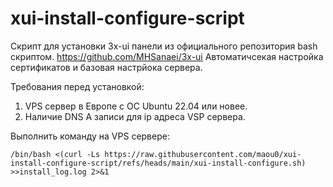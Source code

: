 # xui-install-configure-script
Скрипт для установки 3x-ui панели из официального репозитория bash скриптом.
https://github.com/MHSanaei/3x-ui
Автоматичсекая настройка сертификатов и базовая настрйока сервера.

Требования перед установкой:
1. VPS сервер в Европе с ОС Ubuntu 22.04 или новее.
2. Наличие DNS A записи для ip адреса VSP сервера.

Выполнить команду на VPS сервере:
```
/bin/bash <(curl -Ls https://raw.githubusercontent.com/maou0/xui-install-configure-script/refs/heads/main/xui-install-configure.sh) >>install_log.log 2>&1
```
